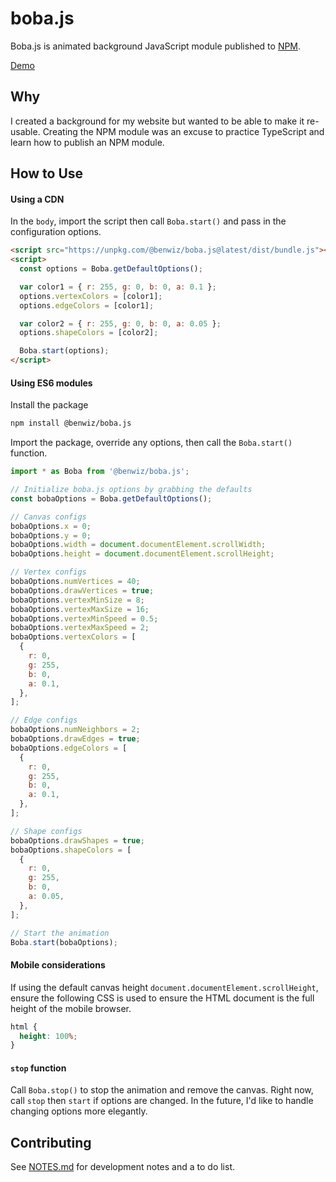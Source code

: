 # boba.js

Boba.js is animated background JavaScript module published to [NPM](https://www.npmjs.com/package/@benwiz/boba.js).

[Demo](https://benwiz.io/boba.js/)

## Why

I created a background for my website but wanted to be able to make it re-usable. Creating the NPM module was an excuse to practice TypeScript and learn how to publish an NPM module.

## How to Use

#### Using a CDN

In the `body`, import the script then call `Boba.start()` and pass in the configuration options.

```html
<script src="https://unpkg.com/@benwiz/boba.js@latest/dist/bundle.js"></script>
<script>
  const options = Boba.getDefaultOptions();

  var color1 = { r: 255, g: 0, b: 0, a: 0.1 };
  options.vertexColors = [color1];
  options.edgeColors = [color1];

  var color2 = { r: 255, g: 0, b: 0, a: 0.05 };
  options.shapeColors = [color2];

  Boba.start(options);
</script>
```

#### Using ES6 modules

Install the package

```sh
npm install @benwiz/boba.js
```

Import the package, override any options, then call the `Boba.start()` function.

```js
import * as Boba from '@benwiz/boba.js';

// Initialize boba.js options by grabbing the defaults
const bobaOptions = Boba.getDefaultOptions();

// Canvas configs
bobaOptions.x = 0;
bobaOptions.y = 0;
bobaOptions.width = document.documentElement.scrollWidth;
bobaOptions.height = document.documentElement.scrollHeight;

// Vertex configs
bobaOptions.numVertices = 40;
bobaOptions.drawVertices = true;
bobaOptions.vertexMinSize = 8;
bobaOptions.vertexMaxSize = 16;
bobaOptions.vertexMinSpeed = 0.5;
bobaOptions.vertexMaxSpeed = 2;
bobaOptions.vertexColors = [
  {
    r: 0,
    g: 255,
    b: 0,
    a: 0.1,
  },
];

// Edge configs
bobaOptions.numNeighbors = 2;
bobaOptions.drawEdges = true;
bobaOptions.edgeColors = [
  {
    r: 0,
    g: 255,
    b: 0,
    a: 0.1,
  },
];

// Shape configs
bobaOptions.drawShapes = true;
bobaOptions.shapeColors = [
  {
    r: 0,
    g: 255,
    b: 0,
    a: 0.05,
  },
];

// Start the animation
Boba.start(bobaOptions);
```

#### Mobile considerations

If using the default canvas height `document.documentElement.scrollHeight`, ensure the following CSS is used to ensure the HTML document is the full height of the mobile browser.

```css
html {
  height: 100%;
}
```

#### `stop` function

Call `Boba.stop()` to stop the animation and remove the canvas. Right now, call `stop` then `start` if options are changed. In the future, I'd like to handle changing options more elegantly.

## Contributing

See [NOTES.md](./NOTES.md) for development notes and a to do list.